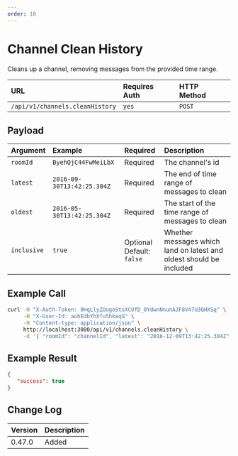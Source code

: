 ```yaml
---
order: 10
---
```


# Channel Clean History 
Cleans up a channel, removing messages from the provided time range.

| URL | Requires Auth | HTTP Method |
| :--- | :--- | :--- |
| `/api/v1/channels.cleanHistory` | `yes` | `POST` |

## Payload
| Argument | Example | Required | Description |
| :--- | :--- | :--- | :--- |
| `roomId` | `ByehQjC44FwMeiLbX` | Required | The channel's id |
| `latest` | `2016-09-30T13:42:25.304Z` | Required | The end of time range of messages to clean |
| `oldest` | `2016-05-30T13:42:25.304Z` | Required | The start of the time range of messages to clean |
| `inclusive` | `true` | Optional <br> Default: `false` | Whether messages which land on latest and oldest should be included |

## Example Call
```bash
curl -H "X-Auth-Token: 9HqLlyZOugoStsXCUfD_0YdwnNnunAJF8V47U3QHXSq" \
     -H "X-User-Id: aobEdbYhXfu5hkeqG" \
     -H "Content-type: application/json" \
     http://localhost:3000/api/v1/channels.cleanHistory \
     -d '{ "roomId": "channelId", "latest": "2016-12-09T13:42:25.304Z", "oldest": "2016-08-30T13:42:25.304Z" }'
```

## Example Result
```json
{
   "success": true
}
```

## Change Log
| Version | Description |
| :--- | :--- |
| 0.47.0 | Added |

